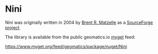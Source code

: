 # Nini

Nini was originally written in 2004 by [Brent R. Matzelle](https://sourceforge.net/u/bmatzelle/profile/) as a [SourceForge project](https://sourceforge.net/projects/nini/).

The library is available from the public geomatics.io [myget](http://www.myget.org) feed:

https://www.myget.org/feed/geomatics/package/nuget/Nini
